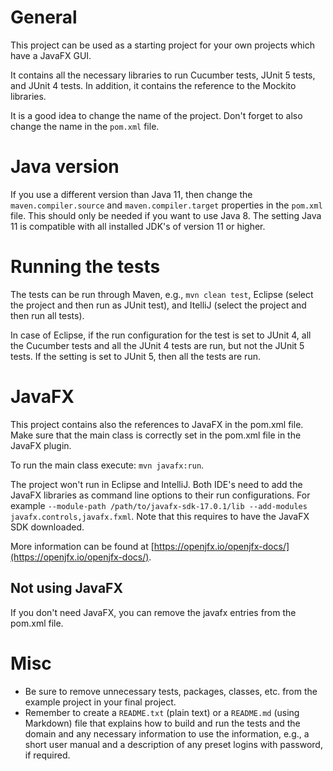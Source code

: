# General
This project can be used as a starting project for your own projects which have a JavaFX GUI.

It contains all the necessary libraries to run Cucumber tests, JUnit 5 tests, and JUnit 4 tests. In addition, it contains the reference to the Mockito libraries.

It is a good idea to change the name of the project. Don't forget to also change the name in the `pom.xml` file. 

# Java version
If you use a different version than Java 11, then change the `maven.compiler.source` and `maven.compiler.target` properties in the `pom.xml` file. This should only be needed if you want to use Java 8. The setting Java 11 is compatible with all installed JDK's of version 11 or higher.

# Running the tests
The tests can be run through Maven, e.g., `mvn clean test`, Eclipse (select the project and then run as JUnit test), and ItelliJ (select the project and then run all tests). 

In case of Eclipse, if the run configuration for the test is set to JUnit 4, all the Cucumber tests and all the JUnit 4 tests are run, but not the JUnit 5 tests. If the setting is set to JUnit 5, then all the tests are run.

# JavaFX
This project contains also the references to JavaFX in the pom.xml file. Make sure that the main class is correctly set in the pom.xml file in the JavaFX plugin. 

To run the main class execute: `mvn javafx:run`. 

The project won't run in Eclipse and IntelliJ. Both IDE's need to add the JavaFX libraries as command line options to their run configurations.  For example `--module-path /path/to/javafx-sdk-17.0.1/lib --add-modules javafx.controls,javafx.fxml`. Note that this requires to have the JavaFX SDK downloaded.

More information can be found at [https://openjfx.io/openjfx-docs/](https://openjfx.io/openjfx-docs/).

## Not using JavaFX
If you don't need JavaFX, you can remove the javafx entries from the pom.xml file.

# Misc
- Be sure to remove unnecessary tests, packages, classes, etc. from the example project in your final project. 
- Remember to create a `README.txt` (plain text) or a `README.md` (using Markdown) file that explains how to build and run the tests and the domain and any necessary information to use the information, e.g., a short user manual and a description of any preset logins with password, if required.